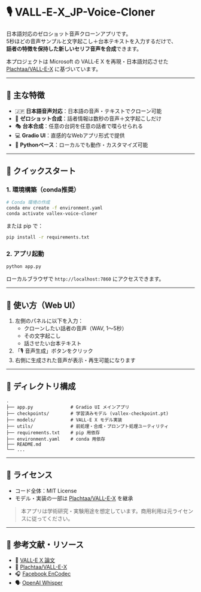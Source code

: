 # 🎙️ VALL‑E‑X_JP-Voice-Cloner

日本語対応のゼロショット音声クローンアプリです。  
5秒ほどの音声サンプルと文字起こし＋台本テキストを入力するだけで、  
**話者の特徴を保持した新しいセリフ音声を合成**できます。

本プロジェクトは Microsoft の VALL‑E X を再現・日本語対応させた  
[Plachtaa/VALL-E-X](https://github.com/Plachtaa/VALL-E-X) に基づいています。

---

## 🐾 主な特徴

- 🇯🇵 **日本語音声対応**：日本語の音声・テキストでクローン可能
- 🧠 **ゼロショット合成**：話者情報は数秒の音声＋文字起こしだけ
- 🎭 **台本合成**：任意の台詞を任意の話者で喋らせられる
- 💻 **Gradio UI**：直感的なWebアプリ形式で提供
- 🐍 **Pythonベース**：ローカルでも動作・カスタマイズ可能

---

## 🚀 クイックスタート

### 1. 環境構築（conda推奨）

```bash
# Conda 環境の作成
conda env create -f environment.yaml
conda activate vallex-voice-cloner
```

または pip で：

```bash
pip install -r requirements.txt
```

### 2. アプリ起動

```bash
python app.py
```

ローカルブラウザで `http://localhost:7860` にアクセスできます。

---

## 🧪 使い方（Web UI）

1. 左側のパネルに以下を入力：
   - クローンしたい話者の音声（WAV, 1〜5秒）
   - その文字起こし
   - 話させたい台本テキスト
2. 「🎙️ 音声生成」ボタンをクリック
3. 右側に生成された音声が表示・再生可能になります

---

## 📁 ディレクトリ構成

```
.
├── app.py              # Gradio UI メインアプリ
├── checkpoints/        # 学習済みモデル (vallex-checkpoint.pt)
├── models/             # VALL‑E X モデル実装
├── utils/              # 前処理・合成・プロンプト処理ユーティリティ
├── requirements.txt    # pip 用依存
├── environment.yaml    # conda 用依存
├── README.md
└── ...
```

---

## 📜 ライセンス

- コード全体：MIT License  
- モデル・実装の一部は [Plachtaa/VALL-E-X](https://github.com/Plachtaa/VALL-E-X) を継承

> 本アプリは学術研究・実験用途を想定しています。商用利用は元ライセンスに従ってください。

---

## 🔗 参考文献・リソース

- 📄 [VALL-E X 論文](https://arxiv.org/abs/2303.03926)
- 🧠 [Plachtaa/VALL-E-X](https://github.com/Plachtaa/VALL-E-X)
- 🎧 [Facebook EnCodec](https://github.com/facebookresearch/encodec)
- 🗣️ [OpenAI Whisper](https://github.com/openai/whisper)
